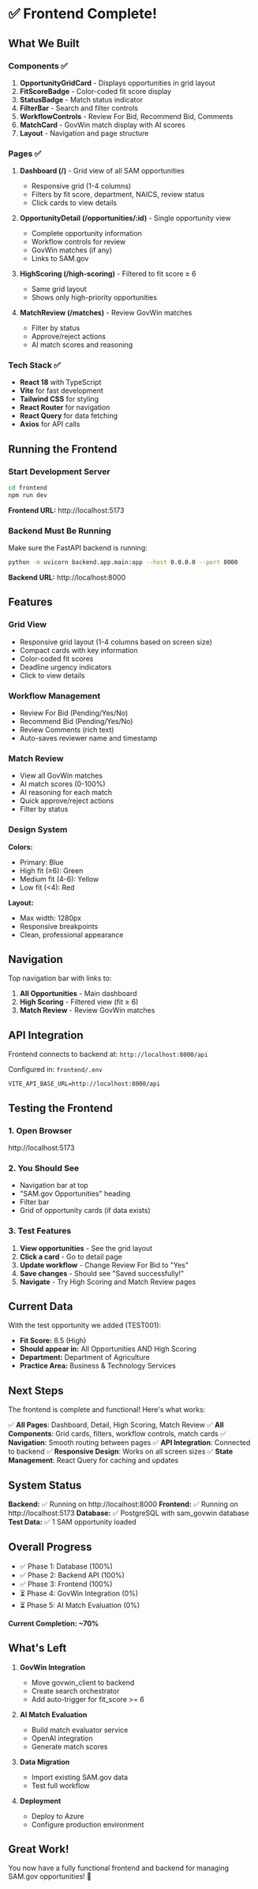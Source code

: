 # ✅ Frontend Complete!

## What We Built

### Components ✅
1. **OpportunityGridCard** - Displays opportunities in grid layout
2. **FitScoreBadge** - Color-coded fit score display
3. **StatusBadge** - Match status indicator
4. **FilterBar** - Search and filter controls
5. **WorkflowControls** - Review For Bid, Recommend Bid, Comments
6. **MatchCard** - GovWin match display with AI scores
7. **Layout** - Navigation and page structure

### Pages ✅
1. **Dashboard (/)** - Grid view of all SAM opportunities
   - Responsive grid (1-4 columns)
   - Filters by fit score, department, NAICS, review status
   - Click cards to view details

2. **OpportunityDetail (/opportunities/:id)** - Single opportunity view
   - Complete opportunity information
   - Workflow controls for review
   - GovWin matches (if any)
   - Links to SAM.gov

3. **HighScoring (/high-scoring)** - Filtered to fit score ≥ 6
   - Same grid layout
   - Shows only high-priority opportunities

4. **MatchReview (/matches)** - Review GovWin matches
   - Filter by status
   - Approve/reject actions
   - AI match scores and reasoning

### Tech Stack ✅
- **React 18** with TypeScript
- **Vite** for fast development
- **Tailwind CSS** for styling
- **React Router** for navigation
- **React Query** for data fetching
- **Axios** for API calls

## Running the Frontend

### Start Development Server

```bash
cd frontend
npm run dev
```

**Frontend URL:** http://localhost:5173

### Backend Must Be Running

Make sure the FastAPI backend is running:
```bash
python -m uvicorn backend.app.main:app --host 0.0.0.0 --port 8000
```

**Backend URL:** http://localhost:8000

## Features

### Grid View
- Responsive grid layout (1-4 columns based on screen size)
- Compact cards with key information
- Color-coded fit scores
- Deadline urgency indicators
- Click to view details

### Workflow Management
- Review For Bid (Pending/Yes/No)
- Recommend Bid (Pending/Yes/No)
- Review Comments (rich text)
- Auto-saves reviewer name and timestamp

### Match Review
- View all GovWin matches
- AI match scores (0-100%)
- AI reasoning for each match
- Quick approve/reject actions
- Filter by status

### Design System

**Colors:**
- Primary: Blue
- High fit (≥6): Green
- Medium fit (4-6): Yellow
- Low fit (<4): Red

**Layout:**
- Max width: 1280px
- Responsive breakpoints
- Clean, professional appearance

## Navigation

Top navigation bar with links to:
1. **All Opportunities** - Main dashboard
2. **High Scoring** - Filtered view (fit ≥ 6)
3. **Match Review** - Review GovWin matches

## API Integration

Frontend connects to backend at: `http://localhost:8000/api`

Configured in: `frontend/.env`
```env
VITE_API_BASE_URL=http://localhost:8000/api
```

## Testing the Frontend

### 1. Open Browser
http://localhost:5173

### 2. You Should See
- Navigation bar at top
- "SAM.gov Opportunities" heading
- Filter bar
- Grid of opportunity cards (if data exists)

### 3. Test Features
1. **View opportunities** - See the grid layout
2. **Click a card** - Go to detail page
3. **Update workflow** - Change Review For Bid to "Yes"
4. **Save changes** - Should see "Saved successfully!"
5. **Navigate** - Try High Scoring and Match Review pages

## Current Data

With the test opportunity we added (TEST001):
- **Fit Score:** 8.5 (High)
- **Should appear in:** All Opportunities AND High Scoring
- **Department:** Department of Agriculture
- **Practice Area:** Business & Technology Services

## Next Steps

The frontend is complete and functional! Here's what works:

✅ **All Pages**: Dashboard, Detail, High Scoring, Match Review
✅ **All Components**: Grid cards, filters, workflow controls, match cards
✅ **Navigation**: Smooth routing between pages
✅ **API Integration**: Connected to backend
✅ **Responsive Design**: Works on all screen sizes
✅ **State Management**: React Query for caching and updates

## System Status

**Backend:** ✅ Running on http://localhost:8000
**Frontend:** ✅ Running on http://localhost:5173
**Database:** ✅ PostgreSQL with sam_govwin database
**Test Data:** ✅ 1 SAM opportunity loaded

## Overall Progress

- ✅ Phase 1: Database (100%)
- ✅ Phase 2: Backend API (100%)
- ✅ Phase 3: Frontend (100%)
- ⏳ Phase 4: GovWin Integration (0%)
- ⏳ Phase 5: AI Match Evaluation (0%)

**Current Completion: ~70%**

## What's Left

1. **GovWin Integration**
   - Move govwin_client to backend
   - Create search orchestrator
   - Add auto-trigger for fit_score >= 6

2. **AI Match Evaluation**
   - Build match evaluator service
   - OpenAI integration
   - Generate match scores

3. **Data Migration**
   - Import existing SAM.gov data
   - Test full workflow

4. **Deployment**
   - Deploy to Azure
   - Configure production environment

## Great Work!

You now have a fully functional frontend and backend for managing SAM.gov opportunities! 🎉
